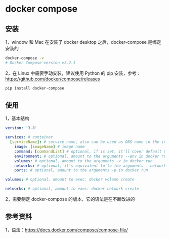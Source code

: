 # docker compose

## 安装

1，window 和 Mac 在安装了 docker desktop 之后，docker-compose 是绑定安装的

```sh
docker-compose -v
# Docker Compose version v2.2.1
```

2，在 Linux 中需要手动安装，建议使用 Python 的 pip 安装，参考：https://github.com/docker/compose/releases

```sh
pip install docker-compose
```

## 使用

1，基本结构

```yml
version: '3.8'

services: # container
  [serviceName]: # service name, also can be used as DNS name in the inner bridge network
    image: [imageName] # image name
    command: [commandList] # optional, if is set, it'll cover default CMD commands in mirror
    environment: # optional, amount to the arguments --env in docker run
    volumes: # optional, amount to the arguments -v in docker run
    networks: # optional, it's equivalent to to the arguments --network in docker run
    ports: # optional, amount to the arguments -p in docker run

volumes: # optional, amount to exec: docker volume create

networks: # optional, amount to exec: docker network create
```

2，需要制定 docker-compose 的版本，它的语法是在不断改进的

## 参考资料

1，语法：https://docs.docker.com/compose/compose-file/
